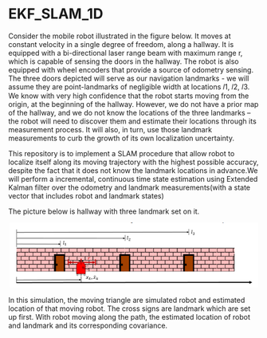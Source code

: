 # EKF_SLAM_1D

Consider the mobile robot illustrated in the figure below. It moves at constant velocity in a single degree of freedom,  along  a  hallway.  It  is  equipped  with  a  bi-directional laser range beam  with  maximum  range  r, which is capable of sensing the doors in the hallway. The robot is also equipped with wheel encoders that provide a source of odometry sensing. The three doors depicted will serve as our navigation landmarks - we will assume they are point-landmarks of negligible width at locations 𝑙1, 𝑙2, 𝑙3.  We know with very high confidence that the robot starts moving from the origin, at the beginning of the hallway. However, we do not have a prior map of the hallway, and we do not know the locations of the three landmarks – the robot will need to discover them and estimate their locations through its measurement process. It will also, in turn, use those landmark measurements to curb the growth of its own localization uncertainty.

This repository is to implement a SLAM procedure that allow robot to localize itself along its moving trajectory with the highest possible accuracy, despite the fact that it does not know the landmark locations in advance.We will perform a incremental, continuous time state estimation using Extended Kalman filter over the odometry and landmark measurements(with a state vector that includes robot and landmark states)

The picture below is hallway with three landmark set on it.

<p align='center'>
    <img src="hallway.png" alt="drawing" width="500"/>
</p>

In this simulation, the moving triangle are simulated robot and estimated location of that moving robot. The cross signs are landmark which are set up first. With robot moving along the path, the estimated location of robot and landmark and its corresponding covariance.
<!--
[![Watch the video](1_D.gif)]
-->
